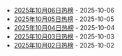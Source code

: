 * [2025年10月06日热榜](https://product-daily.haha.ai/posts/20251006) - 2025-10-06
* [2025年10月05日热榜](https://product-daily.haha.ai/posts/20251005) - 2025-10-05
* [2025年10月04日热榜](https://product-daily.haha.ai/posts/20251004) - 2025-10-04
* [2025年10月03日热榜](https://product-daily.haha.ai/posts/20251003) - 2025-10-03
* [2025年10月02日热榜](https://product-daily.haha.ai/posts/20251002) - 2025-10-02
